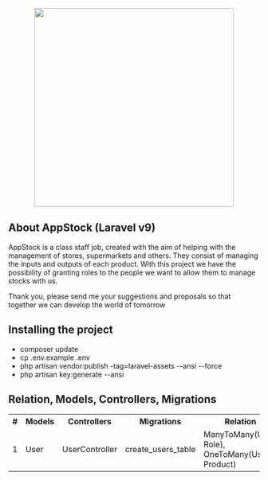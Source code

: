 <p align="center"><a href="https://laravel.com" target="_blank"><img src="https://raw.githubusercontent.com/laravel/art/master/logo-lockup/5%20SVG/2%20CMYK/1%20Full%20Color/laravel-logolockup-cmyk-red.svg" width="400"></a></p>

## About AppStock (Laravel v9)
AppStock is a class staff job, created with the aim of helping with the management of stores, supermarkets and others. They consist of managing the inputs and outputs of each product. With this project we have the possibility of granting roles to the people we want to allow them to manage stocks with us.

Thank you, please send me your suggestions and proposals so that together we can develop the world of tomorrow

## Installing the project
* composer update
* cp .env.example .env
* php artisan vendor:publish -tag=laravel-assets --ansi --force
* php artisan key:generate --ansi

## Relation, Models, Controllers, Migrations
<table align="center">
    <tr>
        <th>#</th>
        <th>Models</th>
        <th>Controllers</th>
        <th>Migrations</th>
        <th>Relation</th>
    </tr>
    <tr>
        <td>1</td>
        <td>User</td>
        <td>UserController</td>
        <td>create_users_table</td>
        <td>ManyToMany(User, Role), OneToMany(User, Product)</td>
    </tr>
</table>
